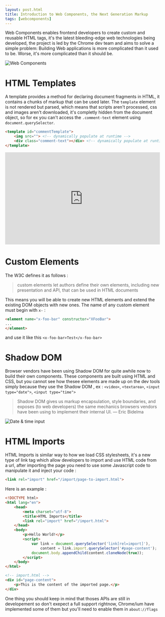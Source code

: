 ```yaml
---
layout: post.html
title: Introduction to Web Components, the Next Generation Markup
tags: [webcomponents]
---
```

Web Components enables frontend developers to create custom and reusable HTML tags, it's the latest bleeding-edge web technologies being developed, the project is led by the Chrome dev team and aims to solve a simple problem: Building Web applications is more complicated than it used to be. Worse, it's more complicated than it should be.

![Web Components](/assets/posts/webcomponents.png)

# HTML Templates

A template provides a method for declaring document fragments in HTML, it contains a chunks of markup that can be used later. The ```template``` element is not rendered but parsed, which means that scripts aren't processed, css and images aren't downloaded, it's completly hidden from the document object, so for ex you can't access the ```.comment-text``` element using ```document.querySelector```.

```html
<template id="commentTemplate">
    <img src=""> <!-- dynamically populate at runtime -->
    <div class="comment-text"></div> <!-- dynamically populate at runtime -->
</template>
```

<iframe width="100%" height="300" src="http://jsfiddle.net/daker/m85DN/embedded/result,css,html,js" allowfullscreen="allowfullscreen" frameborder="0"></iframe>

# Custom Elements
The W3C defines it as follows :
> custom elements let authors define their own elements, including new presentation and API, that can be used in HTML documents

This means you will be able to create new HTML elements and extend the existing DOM objects with new ones. The name of any custom element must begin with ```x-``` :

```html
<element name="x-foo-bar" constructor="XFooBar">
...
</element>
```
and use it like this ```<x-foo-bar>Test</x-foo-bar>```

# Shadow DOM
Browser vendors have been using Shadow DOM for quite awhile now to build their own components. These components are built using HTML and CSS, but you cannot see how thesee elements are made up on the dev tools simply because they use the Shadow DOM , ex : ```<video>```, ```<textarea>```, ```<input type="date">```, ```<input type="time">```

> Shadow DOM gives us markup encapsulation, style boundaries, and exposes (to web developers) the same mechanics browsers vendors have been using to implement their internal UI. — Eric Bidelma

![Date & time input](/assets/posts/input-date-time.png)

# HTML Imports
HTML Imports is similar way to how we load CSS stylesheets, it's a new type of link tag which allow developers to import and use HTML code from a url, after importing the page you need to use some Javascript code to manipulate it and inject your code :

```html
<link rel="import" href="/import/page-to-import.html">
```

Here is an example :

```html
<!DOCTYPE html>
<html lang="en">
    <head>
        <meta charset="utf-8">
        <title>HTML Imports</title>
        <link rel="import" href="/import.html">
    </head>
    <body>
        <p>Hello World!</p>
        <script>
            var link = document.querySelector('link[rel=import]'),
                content = link.import.querySelector('#page-content');
            document.body.appendChild(content.cloneNode(true));
        </script>
    </body>
</html>
```
```html
<!-- import.html -->
<div id="page-content">
    <p>This is the content of the imported page.</p>
</div>
```
One thing you should keep in mind that thoses APIs are still in developement so don't exepect a full support rightnow, Chrome/ium have implemented some of them but you'll need to enable them in ```about://flags```